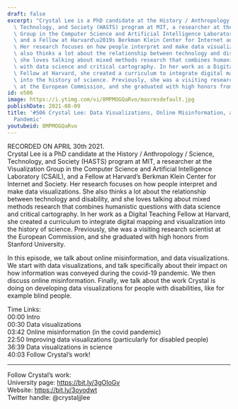 ```yaml
---
draft: false
excerpt: "Crystal Lee is a PhD candidate at the History / Anthropology / Science,\
  \ Technology, and Society (HASTS) program at MIT, a researcher at the Visualization\
  \ Group in the Computer Science and Artificial Intelligence Laboratory (CSAIL),\
  \ and a Fellow at Harvard\u2019s Berkman Klein Center for Internet and Society.\
  \ Her research focuses on how people interpret and make data visualizations. She\
  \ also thinks a lot about the relationship between technology and disability, and\
  \ she loves talking about mixed methods research that combines humanistic questions\
  \ with data science and critical cartography. In her work as a Digital Teaching\
  \ Fellow at Harvard, she created a curriculum to integrate digital mapping and visualization\
  \ into the history of science. Previously, she was a visiting research scientist\
  \ at the European Commission, and she graduated with high honors from Stanford University."
id: e506
image: https://i.ytimg.com/vi/8MPMOGQaRvo/maxresdefault.jpg
publishDate: 2021-08-09
title: '#506 Crystal Lee: Data Visualizations, Online Misinformation, and the Covid-19
  Pandemic'
youtubeid: 8MPMOGQaRvo
---
```

RECORDED ON APRIL 30th 2021.  
Crystal Lee is a PhD candidate at the History / Anthropology / Science, Technology, and Society (HASTS) program at MIT, a researcher at the Visualization Group in the Computer Science and Artificial Intelligence Laboratory (CSAIL), and a Fellow at Harvard’s Berkman Klein Center for Internet and Society. Her research focuses on how people interpret and make data visualizations. She also thinks a lot about the relationship between technology and disability, and she loves talking about mixed methods research that combines humanistic questions with data science and critical cartography. In her work as a Digital Teaching Fellow at Harvard, she created a curriculum to integrate digital mapping and visualization into the history of science. Previously, she was a visiting research scientist at the European Commission, and she graduated with high honors from Stanford University.

In this episode, we talk about online misinformation, and data visualizations. We start with data visualizations, and talk specifically about their impact on how information was conveyed during the covid-19 pandemic. We then discuss online misinformation. Finally, we talk about the work Crystal is doing on developing data visualizations for people with disabilities, like for example blind people.

Time Links:  
00:00 Intro  
00:30  Data visualizations  
03:42  Online misinformation (in the covid pandemic)  
22:50  Improving data visualizations (particularly for disabled people)  
36:39  Data visualizations in science  
40:03  Follow Crystal’s work!

---

Follow Crystal’s work:  
University page: https://bit.ly/3gOIoGv  
Website: https://bit.ly/3oyodwt  
Twitter handle: @crystaljjlee
